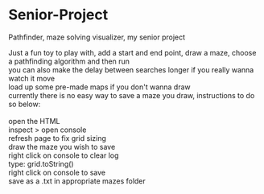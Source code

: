 # Senior-Project
Pathfinder, maze solving visualizer, my senior project


Just a fun toy to play with, 
add a start and end point, draw a maze, choose a pathfinding algorithm and then run<br>
you can also make the delay between searches longer if you really wanna watch it move<br>
load up some pre-made maps if you don't wanna draw <br>
currently there is no easy way to save a maze you draw, instructions to do so below:
<br><br>
  open the HTML<br>
  inspect > open console<br>
  refresh page to fix grid sizing<br>
  draw the maze you wish to save<br>
  right click on console to clear log <br>
  type: grid.toString()<br>
  right click on console to save<br>
  save as a .txt in appropriate mazes folder<br>


  
